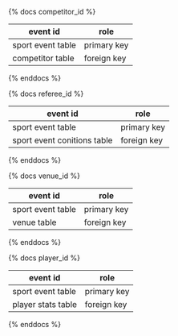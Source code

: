 {% docs competitor_id %}
    
| event id          | role                                             |
|-------------------|--------------------------------------------------|
| sport event table | primary key                                      |
| competitor table  | foreign key                                      |

{% enddocs %}

{% docs referee_id %}
    
| event id                     | role                                             |
|------------------------------|---------------------------------------|
| sport event table            | primary key                                      |
| sport event conitions table  | foreign key                                      |

{% enddocs %}

{% docs venue_id %}
    
| event id                     | role                                             |
|------------------------------|---------------------------------------|
| sport event table            | primary key                                      |
| venue table                  | foreign key                                      |

{% enddocs %}

{% docs player_id %}
    
| event id                     | role                                             |
|------------------------------|---------------------------------------|
| sport event table            | primary key                                      |
| player stats table           | foreign key                                      |

{% enddocs %}